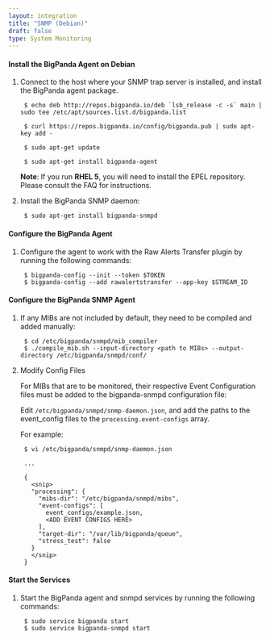 ```yaml
---
layout: integration
title: "SNMP (Debian)"
draft: false
type: System Monitoring
---
```


#### Install the BigPanda Agent on Debian

1. Connect to the host where your SNMP trap server is installed, and install the BigPanda agent package.

        $ echo deb http://repos.bigpanda.io/deb `lsb_release -c -s` main | sudo tee /etc/apt/sources.list.d/bigpanda.list
    
        $ curl https://repos.bigpanda.io/config/bigpanda.pub | sudo apt-key add -
    
        $ sudo apt-get update
    
        $ sudo apt-get install bigpanda-agent

    **Note**: If you run **RHEL 5**, you will need to install the EPEL repository. Please consult the FAQ for instructions.

2. Install the BigPanda SNMP daemon:

        $ sudo apt-get install bigpanda-snmpd

<!-- section-separator -->

#### Configure the BigPanda Agent

1. Configure the agent to work with the Raw Alerts Transfer plugin by running the following commands:

        $ bigpanda-config --init --token $TOKEN
        $ bigpanda-config --add rawalertstransfer --app-key $STREAM_ID

<!-- section-separator -->

#### Configure the BigPanda SNMP Agent

1. If any MIBs are not included by default, they need to be compiled and added manually:

        $ cd /etc/bigpanda/snmpd/mib_compiler
        $ ./compile_mib.sh --input-directory <path to MIBs> --output-directory /etc/bigpanda/snmpd/conf/

2. Modify Config Files

    For MIBs that are to be monitored, their respective Event Configuration files must be added to the bigpanda-snmpd configuration file:

    Edit `/etc/bigpanda/snmpd/snmp-daemon.json`, and add the paths to the event_config files to the `processing.event-configs` array.

    For example:

        $ vi /etc/bigpanda/snmpd/snmp-daemon.json
    
        ...
    
        {
          <snip>
          "processing": {
            "mibs-dir": "/etc/bigpanda/snmpd/mibs",
            "event-configs": [
              event_configs/example.json,
              <ADD EVENT CONFIGS HERE>
            ],
            "target-dir": "/var/lib/bigpanda/queue",
            "stress_test": false
          }
          </snip>
        }

<!-- section-separator -->

#### Start the Services

1. Start the BigPanda agent and snmpd services by running the following commands:

        $ sudo service bigpanda start
        $ sudo service bigpanda-snmpd start

